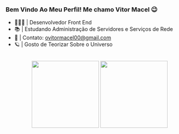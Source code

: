 ### Bem Vindo Ao Meu Perfil! Me chamo Vitor Macel 😉

- 👨🏻‍💻 | Desenvolvedor Front End
- 📚 | Estudando Administração de Servidores e Serviços de Rede
- 📧 | Contato: ovitormacel00@gmail.com
- 🪐 | Gosto de Teorizar Sobre o Universo

##

<div align="center">
  <img height='180em' display="inline-block" src="https://github-readme-stats.vercel.app/api?username=ovitormacel&show_icons=true&theme=dark"/>
  <img height='180em' display="inline-block" src="https://github-readme-stats.vercel.app/api/top-langs/?username=ovitormacel&layout=compact&theme=dark"/>
</div>

##
